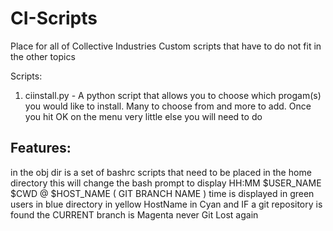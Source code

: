 CI-Scripts
==========

Place for all of Collective Industries Custom scripts that have to do not fit in the other topics

Scripts:
1. ciinstall.py - A python script that allows you to choose which progam(s) you would like to install. Many to choose from and more to add. Once you hit OK on the menu very little else you will need to do

Features:
---------
in the obj dir is a set of bashrc scripts that need to be placed in the home directory this will change the bash prompt to display HH:MM $USER_NAME $CWD @ $HOST_NAME ( GIT BRANCH NAME )
time is displayed in green users in blue directory in yellow HostName in Cyan and IF a git repository is found the CURRENT branch is Magenta
never Git Lost again
